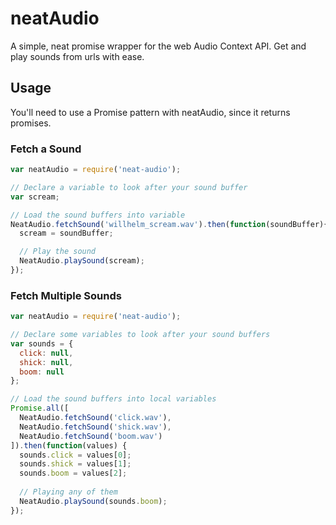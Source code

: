 neatAudio
===========

A simple, neat promise wrapper for the web Audio Context API. Get and play sounds from urls with ease.

## Usage

You'll need to use a Promise pattern with neatAudio, since it returns promises.


### Fetch a Sound

```javascript
var neatAudio = require('neat-audio');

// Declare a variable to look after your sound buffer
var scream;

// Load the sound buffers into variable
NeatAudio.fetchSound('willhelm_scream.wav').then(function(soundBuffer){
  scream = soundBuffer;

  // Play the sound
  NeatAudio.playSound(scream);
});
```

### Fetch Multiple Sounds

```javascript
var neatAudio = require('neat-audio');

// Declare some variables to look after your sound buffers
var sounds = {
  click: null,
  shick: null,
  boom: null
};

// Load the sound buffers into local variables
Promise.all([
  NeatAudio.fetchSound('click.wav'),
  NeatAudio.fetchSound('shick.wav'),
  NeatAudio.fetchSound('boom.wav')
]).then(function(values) {
  sounds.click = values[0];
  sounds.shick = values[1];
  sounds.boom = values[2];
  
  // Playing any of them
  NeatAudio.playSound(sounds.boom);
});
```

